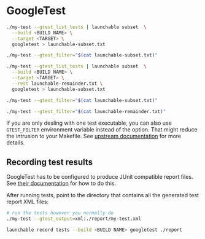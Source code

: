 # GoogleTest

```bash
./my-test --gtest_list_tests | launchable subset  \
  --build <BUILD NAME> \
  --target <TARGET> \
  googletest > launchable-subset.txt
```

```bash
./my-test --gtest_filter="$(cat launchable-subset.txt)"
```

```bash
./my-test --gtest_list_tests | launchable subset  \
  --build <BUILD NAME> \
  --target <TARGET> \
  --rest launchable-remainder.txt \
  googletest > launchable-subset.txt
```

```bash
./my-test --gtest_filter="$(cat launchable-subset.txt)"

./my-test --gtest_filter="$(cat launchable-remainder.txt)"
```

If you are only dealing with one test executable, you can also use `GTEST_FILTER` environment variable instead of the option. That might reduce the intrusion to your Makefile. See [upstream documentation](https://github.com/google/googletest/blob/master/googletest/docs/advanced.md#listing-test-names) for more details.

## Recording test results

GoogleTest has to be configured to produce JUnit compatible report files. See [their documentation](https://github.com/google/googletest/blob/master/docs/advanced.md#generating-an-xml-report) for how to do this.

After running tests, point to the directory that contains all the generated test report XML files:

```bash
# run the tests however you normally do
./my-test --gtest_output=xml:./report/my-test.xml

launchable record tests --build <BUILD NAME> googletest ./report
```